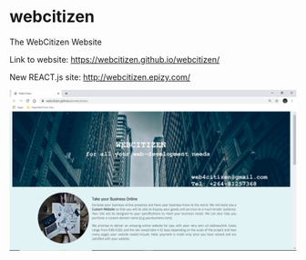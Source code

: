 # webcitizen
The WebCitizen Website

Link to website: https://webcitizen.github.io/webcitizen/

New REACT.js site: http://webcitizen.epizy.com/

![](img/citizen.png)
